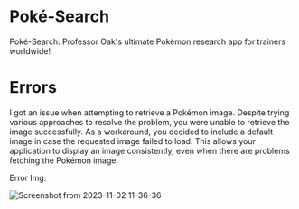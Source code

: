 # Poké-Search

Poké-Search: Professor Oak's ultimate Pokémon research app for trainers worldwide!

# Errors

I got an issue when attempting to retrieve a Pokémon image. Despite trying various approaches to resolve the problem, you were unable to retrieve the image successfully. As a workaround, you decided to include a default image in case the requested image failed to load. This allows your application to display an image consistently, even when there are problems fetching the Pokémon image.


Error Img:

![Screenshot from 2023-11-02 11-36-36](https://github.com/priyanshu0463/amfoss-tasks/assets/112779111/c476057f-986b-46c0-b520-f138c4436026)
